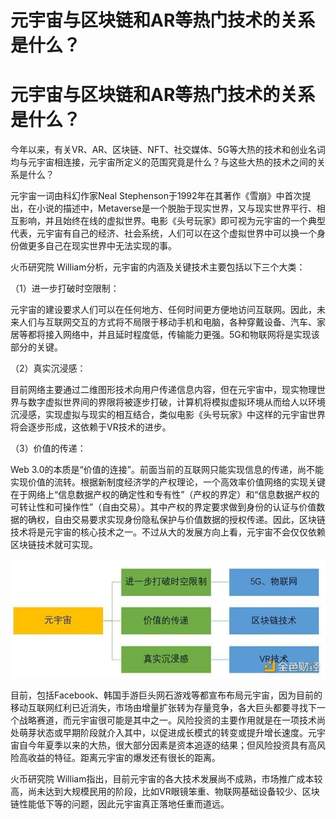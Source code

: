 # 元宇宙与区块链和AR等热门技术的关系是什么？


# 元宇宙与区块链和AR等热门技术的关系是什么？

今年以来，有关VR、AR、区块链、NFT、社交媒体、5G等大热的技术和创业名词均与元宇宙相连接，元宇宙所定义的范围究竟是什么？与这些大热的技术之间的关系是什么？

元宇宙一词由科幻作家Neal Stephenson于1992年在其著作《雪崩》中首次提出，在小说的描述中，Metaverse是一个脱胎于现实世界，又与现实世界平行、相互影响，并且始终在线的虚拟世界。电影《头号玩家》即可视为元宇宙的一个典型代表，元宇宙有自己的经济、社会系统，人们可以在这个虚拟世界中可以换一个身份做更多自己在现实世界中无法实现的事。

火币研究院 William分析，元宇宙的内涵及关键技术主要包括以下三个大类：

（1）进一步打破时空限制：

元宇宙的建设要求人们可以在任何地方、任何时间更方便地访问互联网。因此，未来人们与互联网交互的方式将不局限于移动手机和电脑，各种穿戴设备、汽车、家居等都将接入网络中，并且延时程度低，传输能力更强。5G和物联网将是实现该部分的关键。

（2）真实沉浸感：

目前网络主要通过二维图形技术向用户传递信息内容，但在元宇宙中，现实物理世界与数字虚拟世界间的界限将被逐步打破，计算机将模拟虚拟环境从而给人以环境沉浸感，实现虚拟与现实的相互结合，类似电影《头号玩家》中这样的元宇宙世界将会逐步形成，这依赖于VR技术的进步。

（3）价值的传递：

Web 3.0的本质是“价值的连接”。前面当前的互联网只能实现信息的传递，尚不能实现价值的流转。根据新制度经济学的产权理论，一个高效率价值网络的实现关键在于网络上“信息数据产权的确定性和专有性”（产权的界定）和“信息数据产权的可转让性和可操作性”（自由交易）。其中产权的界定要求做到身份的认证与价值数据的确权，自由交易要求实现身份隐私保护与价值数据的授权传递。因此，区块链技术将是元宇宙的核心技术之一。不过从大的发展方向上看，元宇宙不会仅仅依赖区块链技术就可实现。

![1](3b312f90131db1c5501f91ab91ff7417.jpeg)

目前，包括Facebook、韩国手游巨头网石游戏等都宣布布局元宇宙，因为目前的移动互联网红利已近消失，市场由增量扩张转为存量竞争，各大巨头都要寻找下一个战略赛道，而元宇宙很可能是其中之一。风险投资的主要作用就是在一项技术尚处萌芽状态或早期阶段就介入其中，以促进成长模式的转变或提升增长速度。元宇宙自今年夏季以来的大热，很大部分因素是资本追逐的结果；但风险投资具有高风险高收益的特征。距离元宇宙的爆发还有很长的距离。

火币研究院 William指出，目前元宇宙的各大技术发展尚不成熟，市场推广成本较高，尚未达到大规模民用的阶段，比如VR眼镜笨重、物联网基础设备较少、区块链性能低下等的问题，因此元宇宙真正落地任重而道远。
